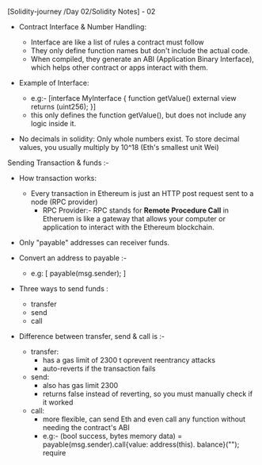 [Solidity-journey /Day 02/Solidity Notes] - 02


 - Contract Interface & Number Handling: 
 
     -  Interface are like a list of rules a contract must follow 
     - They only define function names but don't include the actual code.
     - When compiled, they generate an ABI (Application Binary Interface), which helps other contract or apps interact with them.
- Example of Interface: 
     - e.g:-  [interface MyInterface  { function getValue() external view returns (uint256);  }]
     - this only defines the function getValue(), but does not include any logic inside it.
 - No decimals in solidity: Only whole numbers exist. To store decimal values, you usually multiply by 10^18 (Eth's smallest unit Wei)

Sending Transaction & funds :- 

- How transaction works: 
     - Every transaction in Ethereum is just an HTTP post request sent to a node (RPC provider)
         - RPC Provider:- RPC stands for **Remote Procedure Call** in Etheruem is like a gateway that allows your computer or application to interact with the Ethereum blockchain.
 - Only "payable" addresses can receiver funds.
 - Convert an address to payable :- 
    -  e.g:  [ payable(msg.sender); ]

- Three ways to send funds : 
     - transfer 
     - send 
     - call 
 - Difference between transfer, send & call is :- 
     - transfer: 
        - has a gas limit of 2300 t oprevent reentrancy attacks 
        - auto-reverts if the transaction fails 
    - send:
        - also has gas limit 2300
        - returns false instead of reverting, so you must manually check if it worked 
    - call: 
        - more flexible, can send Eth and even call any function without needing the contract's ABI
        - e.g:-  (bool success, bytes memory data) = payable(msg.sender).call{value: address(this). balance}(""); 
          require

